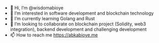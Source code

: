 - 👋 Hi, I’m @wisdomabioye
- 👀 I’m interested in software development and blockchain technology
- 🌱 I’m currently learning Golang and Rust
- 💞️ I’m looking to collaborate on blockchain project (Solidity, web3 integration), backend development and challenging development
- 📫 How to reach me https://abkabioye.me

<!---
wisdomabioye/wisdomabioye is a ✨ special ✨ repository because its `README.md` (this file) appears on your GitHub profile.
You can click the Preview link to take a look at your changes.
--->
